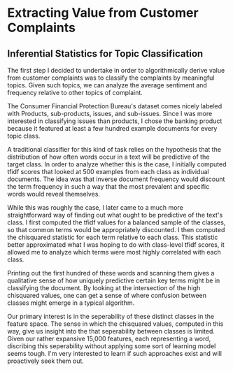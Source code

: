 # Extracting Value from Customer Complaints
## Inferential Statistics for Topic Classification

The first step I decided to undertake in order to algorithmically derive value from customer complaints was to classify the complaints by meaningful topics. Given such topics, we can analyze the average sentiment and frequency relative to other topics of complaint. 

The Consumer Financial Protection Bureau's dataset comes nicely labeled with Products, sub-products, issues, and sub-issues. Since I was more interested in classifying issues than products, I chose the banking product because it featured at least a few hundred example documents for every topic class.

A traditional classifier for this kind of task relies on the hypothesis that the distribution of how often words occur in a text will be predictive of the target class. In order to analyze whether this is the case, I initially computed tfidf scores that looked at 500 examples from each class as individual documents. The idea was that inverse document frequency would discount the term frequency in such a way that the most prevalent and specific words would reveal themselves.

While this was roughly the case, I later came to a much more straightforward way of finding out what ought to be predictive of the text's class. I first computed the tfidf values for a balanced sample of the classes, so that common terms would be appropriately discounted. I then computed the chisquared statistic for each term relative to each class. This statistic better approximated what I was hoping to do with class-level tfidf scores, it allowed me to analyze which terms were most highly correlated with each class. 

Printing out the first hundred of these words and scanning them gives a qualitative sense of how uniquely predictive certain key terms might be in classifying the document. By looking at the intersection of the high chisquared values, one can get a sense of where confusion between classes might emerge in a typical algorithm.

Our primary interest is in the seperability of these distinct classes in the feature space. The sense in which the chisquared values, computed in this way, give us insight into the that seperability between classes is limited. Given our rather expansive 15,000 features, each representing a word, discribing this seperability without applying some sort of learning model seems tough. I'm very interested to learn if such approaches exist and will proactively seek them out.         

